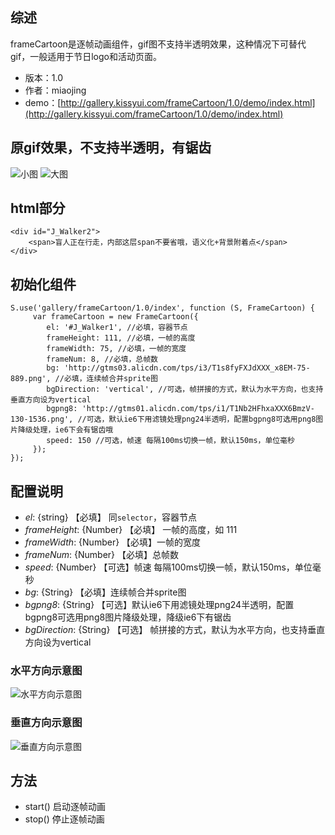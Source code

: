 ## 综述

frameCartoon是逐帧动画组件，gif图不支持半透明效果，这种情况下可替代gif，一般适用于节日logo和活动页面。

* 版本：1.0
* 作者：miaojing
* demo：[http://gallery.kissyui.com/frameCartoon/1.0/demo/index.html](http://gallery.kissyui.com/frameCartoon/1.0/demo/index.html)

## 原gif效果，不支持半透明，有锯齿
![小图](http://gtms01.alicdn.com/tps/i1/T1.GD6FjJXXXXhdcQ4-85-126.gif)
![大图](http://gtms01.alicdn.com/tps/i1/T1h4Y7FaNXXXa017E0-130-192.gif)

## html部分
	<div id="J_Walker2">
        <span>盲人正在行走，内部这层span不要省哦，语义化+背景附着点</span>
    </div>

## 初始化组件
    S.use('gallery/frameCartoon/1.0/index', function (S, FrameCartoon) {
         var frameCartoon = new FrameCartoon({
			el: '#J_Walker1', //必填，容器节点
            frameHeight: 111, //必填，一帧的高度
            frameWidth: 75, //必填，一帧的宽度
            frameNum: 8, //必填，总帧数
            bg: 'http://gtms03.alicdn.com/tps/i3/T1s8fyFXJdXXX_x8EM-75-889.png', //必填，连续帧合并sprite图
            bgDirection: 'vertical', //可选，帧拼接的方式，默认为水平方向，也支持垂直方向设为vertical
            bgpng8: 'http://gtms01.alicdn.com/tps/i1/T1Nb2HFhxaXXX6BmzV-130-1536.png', //可选，默认ie6下用滤镜处理png24半透明，配置bgpng8可选用png8图片降级处理，ie6下会有锯齿哦
            speed: 150 //可选，帧速 每隔100ms切换一帧，默认150ms，单位毫秒
         });
    });

## 配置说明
+ *el*: {string} 【必填】 同```selector```，容器节点
+ *frameHeight*: {Number} 【必填】 一帧的高度，如 111
+ *frameWidth*: {Number} 【必填】一帧的宽度
+ *frameNum*: {Number} 【必填】总帧数
+ *speed*: {Number} 【可选】帧速 每隔100ms切换一帧，默认150ms，单位毫秒
+ *bg*: {String} 【必填】连续帧合并sprite图
+ *bgpng8*: {String} 【可选】默认ie6下用滤镜处理png24半透明，配置bgpng8可选用png8图片降级处理，降级ie6下有锯齿
+ *bgDirection*: {String} 【可选】 帧拼接的方式，默认为水平方向，也支持垂直方向设为vertical

### 水平方向示意图
![水平方向示意图](http://gtms01.alicdn.com/tps/i1/T1Z__SFX4eXXc4x0Tx-1040-192.png)

### 垂直方向示意图
![垂直方向示意图](http://gtms03.alicdn.com/tps/i3/T1s8fyFXJdXXX_x8EM-75-889.png)


## 方法
* start() 启动逐帧动画
* stop()  停止逐帧动画
